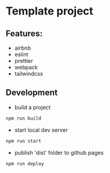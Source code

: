 # Template project

## Features:

- airbnb
- eslint
- prettier
- webpack
- tailwindcss

## Development

- build a project
```bash
npm run build
```

- start local dev server
```bash
npm run start
```

- publish 'dist' folder to github pages
```bash
npm run deploy
```